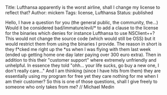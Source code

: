 Title: Lufthansa apparently is the worst airline, shall I change my license to reflect that?
Author: mickem
Tags: license, Lufthansa
Status: published

Hello, I have a question for you (the general public, the community,
the...) Would it be considered bad/immature/evil/\* to add a clause to
the license for the binaries which denies for instance Lufthansa to use
NSClient++? This would not change the source code (which would still be
OSS) but it would restrict them from using the binaries I provide. The
reason in short is they f\*cked me right up the \*ss when I was flying
with them last week (ended up getting home one day later paying over 300
euro extra). Then in addition to this their "customer support" where
extremely unfriendly and unhelpful. In essence they told "ohh... your
life sucks, go buy a new one, I don't really care..." And I am thinking
(since I have hits from them) they are essentially using my program for
free yet they care nothing for me when I am their customer? So this is
one of those questions, shall I give freely to someone who only takes
from me? // Michael Medin
